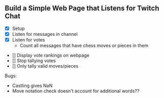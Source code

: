 ## Build a Simple Web Page that Listens for Twitch Chat

* [x] Setup
* [x] Listen for messages in channel
* [x] Listen for votes
  * Count all messages that have chess moves or pieces in them
* [] Display vote rankings on webpage
* [] Stop tallying votes
* [] Only tally valid moves/pieces


Bugs:
* Castling gives NaN
* Move notation check doesn't account for additional words??
